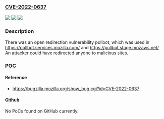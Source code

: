 ### [CVE-2022-0637](https://cve.mitre.org/cgi-bin/cvename.cgi?name=CVE-2022-0637)
![](https://img.shields.io/static/v1?label=Product&message=Mozilla%20pollbot&color=blue)
![](https://img.shields.io/static/v1?label=Version&message=%3C%201.4.6%20&color=brighgreen)
![](https://img.shields.io/static/v1?label=Vulnerability&message=%20open%20redirect%20in%20Mozilla%20pollbot&color=brighgreen)

### Description

There was an open redirection vulnerability pollbot, which was used in https://pollbot.services.mozilla.com/ and https://pollbot.stage.mozaws.net/ An attacker could have redirected anyone to malicious sites.

### POC

#### Reference
- https://bugzilla.mozilla.org/show_bug.cgi?id=CVE-2022-0637

#### Github
No PoCs found on GitHub currently.

